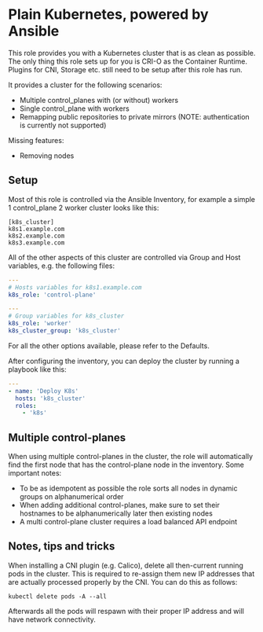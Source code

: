# Plain Kubernetes, powered by Ansible
This role provides you with a Kubernetes cluster that is as clean as possible. The only thing this role sets up for you is CRI-O as the Container Runtime. Plugins for CNI, Storage etc. still need to be setup after this role has run.

It provides a cluster for the following scenarios:

* Multiple control_planes with (or without) workers
* Single control_plane with workers
* Remapping public repositories to private mirrors (NOTE: authentication is currently not supported)

Missing features:

* Removing nodes

## Setup
Most of this role is controlled via the Ansible Inventory, for example a simple 1 control_plane 2 worker cluster looks like this:

```
[k8s_cluster]
k8s1.example.com
k8s2.example.com
k8s3.example.com
```

All of the other aspects of this cluster are controlled via Group and Host variables, e.g. the following files:

```yaml
---
# Hosts variables for k8s1.example.com
k8s_role: 'control-plane'
```

```yaml
---
# Group variables for k8s_cluster
k8s_role: 'worker'
k8s_cluster_group: 'k8s_cluster'
```

For all the other options available, please refer to the Defaults.

After configuring the inventory, you can deploy the cluster by running a playbook like this:

```yaml
---
- name: 'Deploy K8s'
  hosts: 'k8s_cluster'
  roles:
    - 'k8s'
```

## Multiple control-planes
When using multiple control-planes in the cluster, the role will automatically find the first node that has the control-plane node in the inventory. Some important notes:

* To be as idempotent as possible the role sorts all nodes in dynamic groups on alphanumerical order
* When adding additional control-planes, make sure to set their hostnames to be alphanumerically later then existing nodes
* A multi control-plane cluster requires a load balanced API endpoint

## Notes, tips and tricks
When installing a CNI plugin (e.g. Calico), delete all then-current running pods in the cluster. This is required to re-assign them new IP addresses that are actually processed properly by the CNI. You can do this as follows:
```
kubectl delete pods -A --all
```
Afterwards all the pods will respawn with their proper IP address and will have network connectivity.
